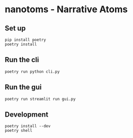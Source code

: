 # nanotoms - Narrative Atoms

## Set up

    pip install poetry
    poetry install

## Run the cli

    poetry run python cli.py

## Run the gui

    poetry run streamlit run gui.py

## Development

    poetry install --dev
    poetry shell
